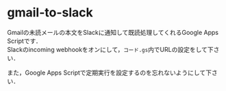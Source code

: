 # gmail-to-slack

Gmailの未読メールの本文をSlackに通知して既読処理してくれるGoogle Apps Scriptです．  
Slackのincoming webhookをオンにして，`コード.gs`内でURLの設定をして下さい．

また，Google Apps Scriptで定期実行を設定するのを忘れないようにして下さい．

